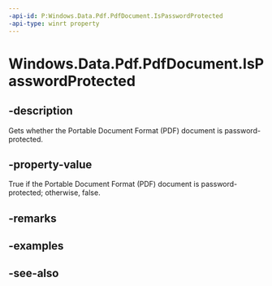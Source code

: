 ```yaml
---
-api-id: P:Windows.Data.Pdf.PdfDocument.IsPasswordProtected
-api-type: winrt property
---
```


<!-- Property syntax
public bool IsPasswordProtected { get; }
-->

# Windows.Data.Pdf.PdfDocument.IsPasswordProtected

## -description
Gets whether the Portable Document Format (PDF) document is password-protected.

## -property-value
True if the Portable Document Format (PDF) document is password-protected; otherwise, false.

## -remarks

## -examples

## -see-also
